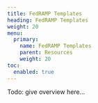 ```yaml
---
title: FedRAMP Templates
heading: FedRAMP Templates
weight: 20
menu:
  primary:
    name: FedRAMP Templates
    parent: Resources
    weight: 20
toc:
  enabled: true
---
```


Todo: give overview here...